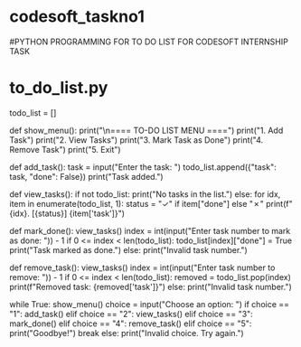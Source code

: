 # codesoft_taskno1
#PYTHON PROGRAMMING FOR TO DO LIST FOR CODESOFT INTERNSHIP TASK
# to_do_list.py
todo_list = []

def show_menu():
    print("\n==== TO-DO LIST MENU ====")
    print("1. Add Task")
    print("2. View Tasks")
    print("3. Mark Task as Done")
    print("4. Remove Task")
    print("5. Exit")

def add_task():
    task = input("Enter the task: ")
    todo_list.append({"task": task, "done": False})
    print("Task added.")

def view_tasks():
    if not todo_list:
        print("No tasks in the list.")
    else:
        for idx, item in enumerate(todo_list, 1):
            status = "✓" if item["done"] else "✗"
            print(f"{idx}. [{status}] {item['task']}")

def mark_done():
    view_tasks()
    index = int(input("Enter task number to mark as done: ")) - 1
    if 0 <= index < len(todo_list):
        todo_list[index]["done"] = True
        print("Task marked as done.")
    else:
        print("Invalid task number.")

def remove_task():
    view_tasks()
    index = int(input("Enter task number to remove: ")) - 1
    if 0 <= index < len(todo_list):
        removed = todo_list.pop(index)
        print(f"Removed task: {removed['task']}")
    else:
        print("Invalid task number.")

while True:
    show_menu()
    choice = input("Choose an option: ")
    if choice == "1":
        add_task()
    elif choice == "2":
        view_tasks()
    elif choice == "3":
        mark_done()
    elif choice == "4":
        remove_task()
    elif choice == "5":
        print("Goodbye!")
        break
    else:
        print("Invalid choice. Try again.")
